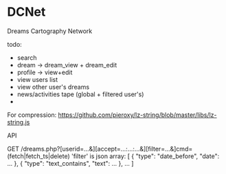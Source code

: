 # DCNet
Dreams Cartography Network

todo:
- search
- dream -> dream_view + dream_edit
- profile -> view+edit
- view users list
- view other user's dreams
- news/activities tape (global + filtered user's)
- 


For compression: https://github.com/pieroxy/lz-string/blob/master/libs/lz-string.js


API

GET /dreams.php?[userid=...&][accept=...:...:...&][filter=...&]cmd=(fetch|fetch_ts|delete)
'filter' is json array: [
	{
		"type": "date_before",
		"date": ...
	},
	{
		"type": "text_contains",
		"text": ...
	},
	...
]
